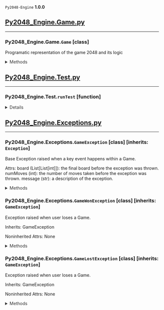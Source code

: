 `Py2048-Engine` **1.0.0**
## [Py2048_Engine.Game.py](/Py2048_Engine/Game.py)
---
### Py2048_Engine.Game.`Game` [class]
Programatic representation of the game 2048 and its logic

<details style='color: #333333'><summary>Methods</summary><p>

#### Game.`__init__`
```Python
Generates a 2048 game instance.

Args:
    startingBoard (List[List[int]], optional): A custom board to start from. Defaults to None (new game).
```
#### Game.`__repr__`
```Python
Generates a more viewable representation of the current value
of self.board.

Equally spaces items in grid, replaces 'None' with '-'.
```
#### Game.`_getTouchingPositions`
```Python
Returns all positions of 'touching' tiles
relative to a given position.

Given position {r, c} with row = r and column = c, touching tiles
are at (assuming they exist) {r+1, c}, {r-1, c}, {r, c+1}, {r, c-1}.

This method returns all of the possible positions that exist.

Args:
    position (Tuple[int]): a position in the format
    (row, col) on self.board.

Returns:
    List[Tuple[int]]: a list of tuples representing
    positions in the format (row, col) on self.board.
```
#### Game.`_canContinue`
```Python
Always Ran before Game._placeRandomTile() (except for during board initialization).

Throws GameWonException() if a tile on self.board has a value of '2048'.
Throws GameLostException() IFF both of the following are met:
    1) all tiles are filled (no values on self.board are 'None')
    2) no tiles of the same value 'touch'
        2.i) given position {r, c} with row = r and column = c, touching tiles
        are at (assuming they exist) {r+1, c}, {r-1, c}, {r, c+1}, {r, c-1}

Returns: None
```
#### Game.`_placeRandomTile`
```Python
Places a random tile onto self.board with values of either
'2' (P = 0.9) or '4' (P = 0.1) (defined in class instance vars).

Returns: None
```
#### Game.`_generateBoard`
```Python
Creates a 2 dimensional array of type List[List[int]]
representing a 2048 gamae board and sets it to self.board.

All values are initialized to 'None', except for 2 random positions
being prefilled with values from calls to Game._placeRandomTile().

Returns: None
```
#### Game.`_compressArray`
```Python
Compresses an array in a specified direction by pushing all non-None
values together and either appending or prepending the None values, depending
on direction. Combines like tiles together.

Args:
    array (List[int]): the input array.
    direction (str): the direction of compression, represented by the
    class constants: LEFT, RIGHT, UP, DOWN.

Returns:
    List[int]: the compressed array.
```
#### Game.`_move`
```Python
Performs a movement in a given direction, if possible.

Args:
    direction (str): The direction to move, represented by the
    class constants: LEFT, RIGHT, UP, DOWN.
```
#### Game.`left`
```Python
Simulates a 'left' arrow key/swipe on the board.

Can raise a GameWonException or a GameLostException
if the function call's corresponding movement triggers it.
```
#### Game.`right`
```Python
Simulates a 'right' key/swipe on the board.

Can raise a GameWonException or a GameLostException
if the function call's corresponding movement triggers it.
```
#### Game.`up`
```Python
Simulates a 'up' key/swipe on the board.

Can raise a GameWonException or a GameLostException
if the function call's corresponding movement triggers it.
```
#### Game.`down`
```Python
Simulates a 'down' key/swipe on the board.

Can raise a GameWonException or a GameLostException
if the function call's corresponding movement triggers it.
```
#### Game.`getBoard`
```Python
Getter for the current game board.

Returns:
    List[List[int]]: The current game board.
```
#### Game.`getNumMoves`
```Python
Getter for the current number of moves.

Returns:
    int: The current number of moves.
```
</p></details>

## [Py2048_Engine.Test.py](/Py2048_Engine/Test.py)
---

### Py2048_Engine.Test.`runTest` [function]
<details style='color: #333333'><summary>Details</summary>

```Python
Run a basic CLI test of the Py2048 Engine.
```
</details>

## [Py2048_Engine.Exceptions.py](/Py2048_Engine/Exceptions.py)
---
### Py2048_Engine.Exceptions.`GameException` [class] [inherits: `Exception`]
Base Exception raised when a key event happens within a Game.

Attrs:
    board (List[List[int]]): the final board before the exception was thrown.
    numMoves (int): the number of moves taken before the exception was thrown.
    message (str): a description of the exception.
<details style='color: #333333'><summary>Methods</summary><p>

#### GameException.`__init__`
```Python
Base Exception raised when a key event happens within a Game.

Args:
    board (List[List[int]]): the final board before the exception was thrown.
    numMoves (int): the number of moves taken before the exception was thrown.
    message (str): a description of the exception.
```
</p></details>

### Py2048_Engine.Exceptions.`GameWonException` [class] [inherits: `GameException`]
Exception raised when user loses a Game.

Inherits: GameException

Noninherited Attrs: None
<details style='color: #333333'><summary>Methods</summary><p>

#### GameWonException.`__init__`
```Python
Exception raised when a user wins a Game a tile (position in the board) has a value of 2048.

Args:
    board (List[List[int]]): the final board before the exception was thrown.
    numMoves (int): the number of moves taken before the exception was thrown.
    message (str, optional): a description of the exception. Defaults to "Game won - a tile with the value 2048 reached!".
```
</p></details>

### Py2048_Engine.Exceptions.`GameLostException` [class] [inherits: `GameException`]
Exception raised when user loses a Game.

Inherits: GameException

Noninherited Attrs: None
<details style='color: #333333'><summary>Methods</summary><p>

#### GameLostException.`__init__`
```Python
Exception raised when a user loses a Game (no 'None' spaces left and no tiles can be combined)

Args:
    board (List[List[int]]): the final board before the exception was thrown.
    numMoves (int): the number of moves taken before the exception was thrown.
    message (str, optional): a description of the exception. Defaults to "Game lost - no blank spaces left and no tile combinations left!".
```
</p></details>
